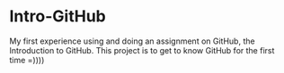 # Intro-GitHub
My first experience using and doing an assignment on GitHub, the Introduction to GitHub.
This project is to get to know GitHub for the first time
=))))
